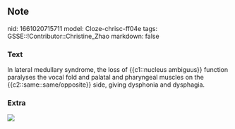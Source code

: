 ## Note
nid: 1661020715711
model: Cloze-chrisc-ff04e
tags: GSSE::!Contributor::Christine_Zhao
markdown: false

### Text
<div>
  <div>
    <div>
      In lateral medullary syndrome, the loss of {{c1::nucleus
      ambiguus}} function paralyses the vocal fold and palatal and
      pharyngeal muscles on the {{c2::same::same/opposite}} side,
      giving dysphonia and dysphagia.
    </div>
  </div>
</div>

### Extra
<img src="3-s2.0-B9780750614474500098-f05-17-9780750614474.jpg">
